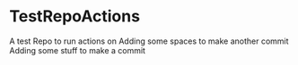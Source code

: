 # TestRepoActions
A test Repo to run actions on
Adding some spaces to make another commit
Adding some stuff to make a commit
